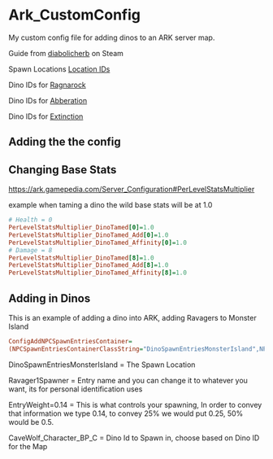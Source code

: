 # Ark_CustomConfig
My custom config file for adding dinos to an ARK server map.

Guide from [diabolicherb](https://steamcommunity.com/app/346110/discussions/0/1812044473320892317/) on Steam

Spawn Locations [Location IDs](https://ark.gamepedia.com/Spawn_Entries)

Dino IDs for [Ragnarock](https://ark.gamepedia.com/Creature_IDs#Creatures_of_Ragnarok)

Dino IDs for [Abberation](https://ark.gamepedia.com/Creature_IDs#Creatures_of_Aberration)

Dino IDs for [Extinction](https://ark.gamepedia.com/Creature_IDs#Creatures_of_Extinction)


## Adding the the config 

## Changing Base Stats

https://ark.gamepedia.com/Server_Configuration#PerLevelStatsMultiplier

example when taming a dino the wild base stats will be at 1.0
``` ini
# Health = 0
PerLevelStatsMultiplier_DinoTamed[0]=1.0
PerLevelStatsMultiplier_DinoTamed_Add[0]=1.0
PerLevelStatsMultiplier_DinoTamed_Affinity[0]=1.0
# Damage = 8
PerLevelStatsMultiplier_DinoTamed[8]=1.0
PerLevelStatsMultiplier_DinoTamed_Add[8]=1.0
PerLevelStatsMultiplier_DinoTamed_Affinity[8]=1.0
```

## Adding in Dinos
This is an example of adding a dino into ARK, adding Ravagers to Monster Island
``` ini
ConfigAddNPCSpawnEntriesContainer=
(NPCSpawnEntriesContainerClassString="DinoSpawnEntriesMonsterIsland",NPCSpawnEntries=((AnEntryName="Ravager1Spawner",EntryWeight=0.14,NPCsToSpawnStrings=("CaveWolf_Character_BP_C"))),NPCSpawnLimits=((NPCClassString="CaveWolf_Character_BP_C",MaxPercentageOfDesiredNumToAllow=0.14)))
```


DinoSpawnEntriesMonsterIsland  = The Spawn Location

Ravager1Spawner                = Entry name and you can change it to whatever you want, its for personal identification uses

EntryWeight=0.14               = This is what controls your spawning, In order to convey that information we type 0.14, to convey 25% we would put 0.25, 50% would be 0.5.

CaveWolf_Character_BP_C        = Dino Id to Spawn in, choose based on Dino ID for the Map
